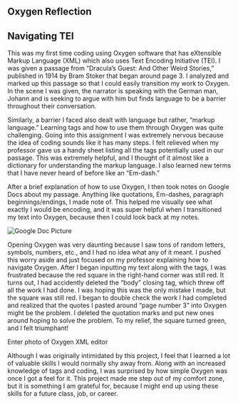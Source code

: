 
## Oxygen Reflection
 
## Navigating TEI
 
This was my first time coding using Oxygen software that has eXtensible Markup Language (XML) which also uses Text Encoding Initiative (TEI). I was given a passage from “Dracula’s Guest: And Other Weird Stories,” published in 1914 by Bram Stoker that began around page 3. I analyzed and marked up this passage so that I could easily transition my work to Oxygen. In the scene I was given, the narrator is speaking with the German man, Johann and is seeking to argue with him but finds language to be a barrier throughout their conversation.  
 
Similarly, a barrier I faced also dealt with language but rather, “markup language.” Learning tags and how to use them through Oxygen was quite challenging. Going into this assignment I was extremely nervous because the idea of coding sounds like it has many steps. I felt relieved when my professor gave us a handy sheet listing all the tags potentially used in our passage. This was extremely helpful, and I thought of it almost like a dictionary for understanding the markup language. I also learned new terms that I have never heard of before like an “Em-dash.”
 
After a brief explanation of how to use Oxygen, I then took notes on Google Docs about my passage. Anything like quotations, Em-dashes, paragraph beginnings/endings, I made note of. This helped me visually see what exactly I would be encoding, and it was super helpful when I transitioned my text into Oxygen, because then I could look back at my notes.
 
![Google Doc Picture](https://alexandrahoran.github.io/Alexandra-Horan-CNU/images/googledocpic.jpg)
 
Opening Oxygen was very daunting because I saw tons of random letters, symbols, numbers, etc., and I had no idea what any of it meant. I pushed this worry aside and just focused on my professor explaining how to navigate Oxygen. After I began inputting my text along with the tags, I was frustrated because the red square in the right-hand corner was still red. It turns out, I had accidently deleted the “body” closing tag, which threw off all the work I had done. I was hoping this was the only mistake I made, but the square was still red. I began to double check the work I had completed and realized that the quotes I pasted around “page number 3” into Oxygen might be the problem. I deleted the quotation marks and put new ones around hoping to solve the problem. To my relief, the square turned green, and I felt triumphant!
 
Enter photo of Oxygen XML editor
 
Although I was originally intimidated by this project, I feel that I learned a lot of valuable skills I would normally shy away from. Along with an increased knowledge of tags and coding, I was surprised by how simple Oxygen was once I got a feel for it. This project made me step out of my comfort zone, but it is something I am grateful for, because I might end up using these skills for a future class, job, or career.

